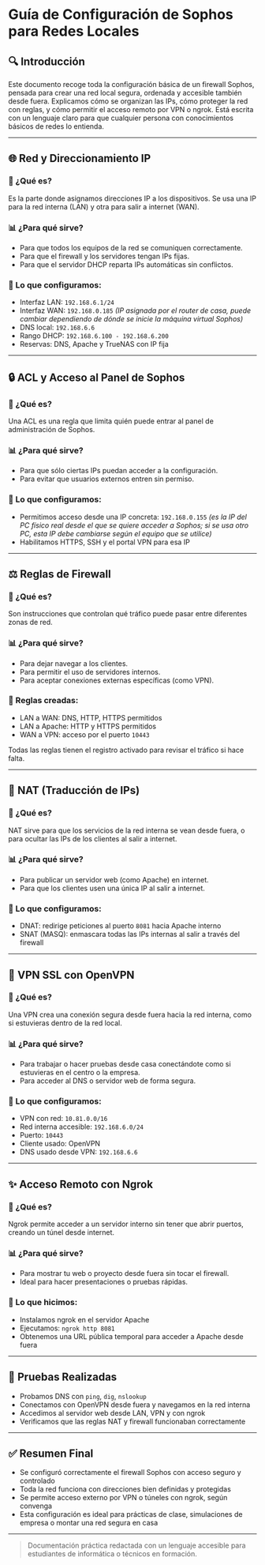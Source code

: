 # Guía de Configuración de Sophos para Redes Locales

## 🔍 Introducción

Este documento recoge toda la configuración básica de un firewall Sophos, pensada para crear una red local segura, ordenada y accesible también desde fuera. Explicamos cómo se organizan las IPs, cómo proteger la red con reglas, y cómo permitir el acceso remoto por VPN o ngrok. Está escrita con un lenguaje claro para que cualquier persona con conocimientos básicos de redes lo entienda.

---

## 🌐 Red y Direccionamiento IP

### 📍 ¿Qué es?

Es la parte donde asignamos direcciones IP a los dispositivos. Se usa una IP para la red interna (LAN) y otra para salir a internet (WAN).

### 📊 ¿Para qué sirve?

* Para que todos los equipos de la red se comuniquen correctamente.
* Para que el firewall y los servidores tengan IPs fijas.
* Para que el servidor DHCP reparta IPs automáticas sin conflictos.

### 🔧 Lo que configuramos:

* Interfaz LAN: `192.168.6.1/24`
* Interfaz WAN: `192.168.0.185` *(IP asignada por el router de casa, puede cambiar dependiendo de dónde se inicie la máquina virtual Sophos)*
* DNS local: `192.168.6.6`
* Rango DHCP: `192.168.6.100 - 192.168.6.200`
* Reservas: DNS, Apache y TrueNAS con IP fija

---

## 🔒 ACL y Acceso al Panel de Sophos

### 📍 ¿Qué es?

Una ACL es una regla que limita quién puede entrar al panel de administración de Sophos.

### 📊 ¿Para qué sirve?

* Para que sólo ciertas IPs puedan acceder a la configuración.
* Para evitar que usuarios externos entren sin permiso.

### 🔧 Lo que configuramos:

* Permitimos acceso desde una IP concreta: `192.168.0.155` *(es la IP del PC físico real desde el que se quiere acceder a Sophos; si se usa otro PC, esta IP debe cambiarse según el equipo que se utilice)*
* Habilitamos HTTPS, SSH y el portal VPN para esa IP

---

## ⚖️ Reglas de Firewall

### 📍 ¿Qué es?

Son instrucciones que controlan qué tráfico puede pasar entre diferentes zonas de red.

### 📊 ¿Para qué sirve?

* Para dejar navegar a los clientes.
* Para permitir el uso de servidores internos.
* Para aceptar conexiones externas específicas (como VPN).

### 🔧 Reglas creadas:

* LAN a WAN: DNS, HTTP, HTTPS permitidos
* LAN a Apache: HTTP y HTTPS permitidos
* WAN a VPN: acceso por el puerto `10443`

Todas las reglas tienen el registro activado para revisar el tráfico si hace falta.

---

## 🔄 NAT (Traducción de IPs)

### 📍 ¿Qué es?

NAT sirve para que los servicios de la red interna se vean desde fuera, o para ocultar las IPs de los clientes al salir a internet.

### 📊 ¿Para qué sirve?

* Para publicar un servidor web (como Apache) en internet.
* Para que los clientes usen una única IP al salir a internet.

### 🔧 Lo que configuramos:

* DNAT: redirige peticiones al puerto `8081` hacia Apache interno
* SNAT (MASQ): enmascara todas las IPs internas al salir a través del firewall

---

## 🏡 VPN SSL con OpenVPN

### 📍 ¿Qué es?

Una VPN crea una conexión segura desde fuera hacia la red interna, como si estuvieras dentro de la red local.

### 📊 ¿Para qué sirve?

* Para trabajar o hacer pruebas desde casa conectándote como si estuvieras en el centro o la empresa.
* Para acceder al DNS o servidor web de forma segura.

### 🔧 Lo que configuramos:

* VPN con red: `10.81.0.0/16`
* Red interna accesible: `192.168.6.0/24`
* Puerto: `10443`
* Cliente usado: OpenVPN
* DNS usado desde VPN: `192.168.6.6`

---

## ✨ Acceso Remoto con Ngrok

### 📍 ¿Qué es?

Ngrok permite acceder a un servidor interno sin tener que abrir puertos, creando un túnel desde internet.

### 📊 ¿Para qué sirve?

* Para mostrar tu web o proyecto desde fuera sin tocar el firewall.
* Ideal para hacer presentaciones o pruebas rápidas.

### 🔧 Lo que hicimos:

* Instalamos ngrok en el servidor Apache
* Ejecutamos: `ngrok http 8081`
* Obtenemos una URL pública temporal para acceder a Apache desde fuera

---

## 🧪 Pruebas Realizadas

* Probamos DNS con `ping`, `dig`, `nslookup`
* Conectamos con OpenVPN desde fuera y navegamos en la red interna
* Accedimos al servidor web desde LAN, VPN y con ngrok
* Verificamos que las reglas NAT y firewall funcionaban correctamente

---

## ✅ Resumen Final

* Se configuró correctamente el firewall Sophos con acceso seguro y controlado
* Toda la red funciona con direcciones bien definidas y protegidas
* Se permite acceso externo por VPN o túneles con ngrok, según convenga
* Esta configuración es ideal para prácticas de clase, simulaciones de empresa o montar una red segura en casa

---

> Documentación práctica redactada con un lenguaje accesible para estudiantes de informática o técnicos en formación.
